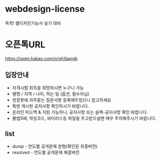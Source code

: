 # webdesign-license
독학! 웹디자인기능사 실기 대비

# 오픈톡URL
https://open.kakao.com/o/ghXapjgb

## 입장안내
* 자격시험 취득을 희망하시면 누구나 가능
* 별명 / 지역 / 나이, 하는 일 (옵션, 필수아님)
* 방장봇에 자주묻는 질문사항 등록해두었으니 참고하세요
* 톡방 게시판 공지사항 확인하시기 바랍니다.
* 온라인 피드백 & 지원 가능하니, 공지사항 또는 슬랙-공지사항 확인 바랍니다.
* 불법SW, 악성코드, 바이러스등 파일을 주고받으실땐 매우 주의해주시기 바랍니다.

## list
* dump - 연도별 공개문제 원형(확인된 최종버전)
* resolved - 연도별 공개문제 해결버전